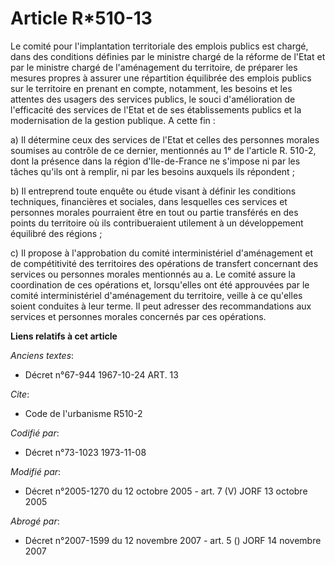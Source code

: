 # Article R*510-13

Le comité pour l'implantation territoriale des emplois publics est chargé, dans des conditions définies par le ministre
chargé de la réforme de l'Etat et par le ministre chargé de l'aménagement du territoire, de préparer les mesures propres à
assurer une répartition équilibrée des emplois publics sur le territoire en prenant en compte, notamment, les besoins et les
attentes des usagers des services publics, le souci d'amélioration de l'efficacité des services de l'Etat et de ses
établissements publics et la modernisation de la gestion publique. A cette fin :

a) Il détermine ceux des services de l'Etat et celles des personnes morales soumises au contrôle de ce dernier, mentionnés au
1° de l'article R. 510-2, dont la présence dans la région d'Ile-de-France ne s'impose ni par les tâches qu'ils ont à remplir,
ni par les besoins auxquels ils répondent ;

b) Il entreprend toute enquête ou étude visant à définir les conditions techniques, financières et sociales, dans lesquelles
ces services et personnes morales pourraient être en tout ou partie transférés en des points du territoire où ils
contribueraient utilement à un développement équilibré des régions ;

c) Il propose à l'approbation du comité interministériel d'aménagement et de compétitivité des territoires des opérations de
transfert concernant des services ou personnes morales mentionnés au a. Le comité assure la coordination de ces opérations
et, lorsqu'elles ont été approuvées par le comité interministériel d'aménagement du territoire, veille à ce qu'elles soient
conduites à leur terme. Il peut adresser des recommandations aux services et personnes morales concernés par ces opérations.

**Liens relatifs à cet article**

_Anciens textes_:

  - Décret n°67-944 1967-10-24 ART. 13

_Cite_:

  - Code de l'urbanisme R510-2

_Codifié par_:

  - Décret n°73-1023 1973-11-08

_Modifié par_:

  - Décret n°2005-1270 du 12 octobre 2005 - art. 7 (V) JORF 13 octobre 2005

_Abrogé par_:

  - Décret n°2007-1599 du 12 novembre 2007 - art. 5 () JORF 14 novembre 2007
